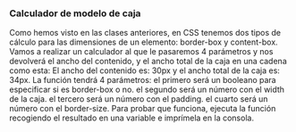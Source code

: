 ### Calculador de modelo de caja
Como hemos visto en las clases anteriores, en CSS tenemos dos tipos de cálculo para las dimensiones de un elemento: border-box y content-box. Vamos a realizar un calculador al que le pasaremos 4 parámetros y nos devolverá el ancho del contenido, y el ancho total de la caja en una cadena como esta: El ancho del contenido es: 30px y el ancho total de la caja es: 34px.
La función tendrá 4 parámetros:
el primero será un booleano para especificar si es border-box o no.
el segundo será un número con el width de la caja.
el tercero será un número con el padding.
el cuarto será un número con el border-size.
Para probar que funciona, ejecuta la función recogiendo el resultado en una variable e imprímela en la consola.